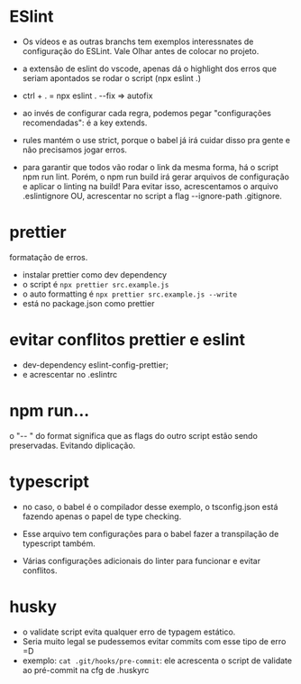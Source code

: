 # ESlint
- Os vídeos e as outras branchs tem exemplos interessnates de configuração do ESLint. Vale Olhar antes de colocar no projeto.
- a extensão de eslint do vscode, apenas dá o highlight dos erros que seriam apontados se rodar o script (npx eslint .)
- ctrl + . = npx eslint . --fix => autofix

- ao invés de configurar cada regra, podemos pegar "configurações recomendadas": é a key extends.

-  rules mantém o use strict, porque o babel já irá cuidar disso pra gente e não precisamos jogar erros.

- para garantir que todos vão rodar o link da mesma forma, há o script npm run lint. Porém, o npm run build irá gerar arquivos de configuração e aplicar o linting na build! Para evitar isso, acrescentamos o arquivo .eslintignore OU, acrescentar no script a flag --ignore-path .gitignore.

# prettier
formatação de erros.

- instalar prettier como dev dependency
- o script é ``npx prettier src.example.js``
- o auto formatting é ``npx prettier src.example.js --write``
- está no package.json como prettier

# evitar conflitos prettier e eslint
- dev-dependency eslint-config-prettier;
- e acrescentar no .eslintrc

# npm run...
o "-- " do format significa que as flags do outro script estão sendo preservadas. Evitando diplicação.

# typescript
- no caso, o babel é o compilador desse exemplo, o tsconfig.json está fazendo apenas o papel de type checking.

- Esse arquivo tem configurações para o babel fazer a transpilação de typescript também.

- Várias configurações adicionais do linter para funcionar e evitar conflitos.

# husky
- o validate script evita qualquer erro de typagem estático.
- Seria muito legal se pudessemos evitar commits com esse tipo de erro =D
- exemplo: ``cat .git/hooks/pre-commit``:
  ele acrescenta o script de validate ao pré-commit na cfg de .huskyrc